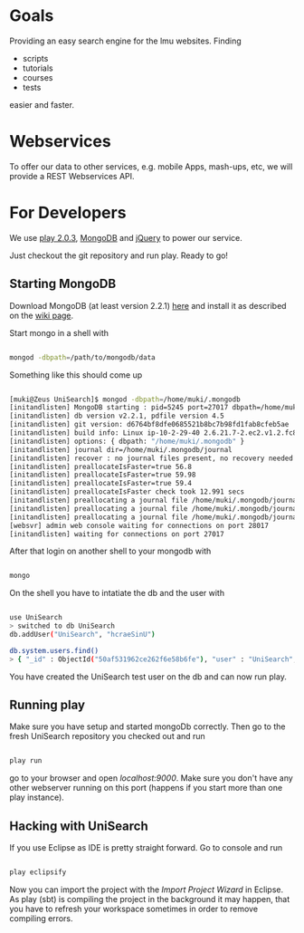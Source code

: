 # Goals

Providing an easy search engine for the lmu websites. Finding

* scripts
* tutorials
* courses
* tests

easier and faster.

# Webservices

To offer our data to other services, e.g. mobile Apps, mash-ups, etc,
we will provide a REST Webservices API. 

# For Developers

We use [play 2.0.3](http://www.playframework.org/), [MongoDB](http://www.playframework.org/)
and [jQuery](http://jquery.com/) to power our service. 

Just checkout the git repository and run play. Ready to go!

## Starting MongoDB

Download MongoDB (at least version 2.2.1) [here](http://www.mongodb.org/downloads) and install
it as described on the [wiki page](http://docs.mongodb.org/manual/installation/).

Start mongo in a shell with

```bash

mongod -dbpath=/path/to/mongodb/data
```

Something like this should come up

```bash

[muki@Zeus UniSearch]$ mongod -dbpath=/home/muki/.mongodb
[initandlisten] MongoDB starting : pid=5245 port=27017 dbpath=/home/muki/.mongodb 64-bit host=Zeus
[initandlisten] db version v2.2.1, pdfile version 4.5
[initandlisten] git version: d6764bf8dfe0685521b8bc7b98fd1fab8cfeb5ae
[initandlisten] build info: Linux ip-10-2-29-40 2.6.21.7-2.ec2.v1.2.fc8xen #1 SMP Fri Nov 20 17:48:28 EST 2009 x86_64 BOOST_LIB_VERSION=1_49
[initandlisten] options: { dbpath: "/home/muki/.mongodb" }
[initandlisten] journal dir=/home/muki/.mongodb/journal
[initandlisten] recover : no journal files present, no recovery needed
[initandlisten] preallocateIsFaster=true 56.8
[initandlisten] preallocateIsFaster=true 59.98
[initandlisten] preallocateIsFaster=true 59.4
[initandlisten] preallocateIsFaster check took 12.991 secs
[initandlisten] preallocating a journal file /home/muki/.mongodb/journal/prealloc.0
[initandlisten] preallocating a journal file /home/muki/.mongodb/journal/prealloc.1
[initandlisten] preallocating a journal file /home/muki/.mongodb/journal/prealloc.2
[websvr] admin web console waiting for connections on port 28017
[initandlisten] waiting for connections on port 27017
```

After that login on another shell to your mongodb with

```bash

mongo
```

On the shell you have to intatiate the db and the user with

```bash

use UniSearch
> switched to db UniSearch
db.addUser("UniSearch", "hcraeSinU")

db.system.users.find()
> { "_id" : ObjectId("50af531962ce262f6e58b6fe"), "user" : "UniSearch", "readOnly" : false, "pwd" : "a882a4422120b560bcb636a854202c80" }
```

You have created  the UniSearch test user on the db and can now run play.

## Running play

Make sure you have setup and started mongoDb correctly. Then go to the fresh UniSearch repository you checked out
and run

```bash

play run
```

go to your browser and open _localhost:9000_. Make sure you don't have any other webserver running on this port
(happens if you start more than one play instance).

## Hacking with UniSearch

If you use Eclipse as IDE is pretty straight forward. Go to console and run

```bash

play eclipsify
```

Now you can import the project with the _Import Project Wizard_ in Eclipse. As play (sbt) is compiling the
project in the background it may happen, that you have to refresh your workspace sometimes in order to remove
compiling errors.
